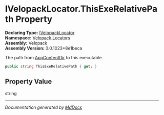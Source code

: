 ﻿<!--  
  <auto-generated>   
    The contents of this file were generated by a tool.  
    Changes to this file may be list if the file is regenerated  
  </auto-generated>   
-->

# IVelopackLocator.ThisExeRelativePath Property

**Declaring Type:** [IVelopackLocator](../index.md)  
**Namespace:** [Velopack.Locators](../../index.md)  
**Assembly:** Velopack  
**Assembly Version:** 0.0.1023+8e1beca

 The path from [AppContentDir](AppContentDir.md) to this executable. 

```csharp
public string ThisExeRelativePath { get; }
```

## Property Value

string

___

*Documentation generated by [MdDocs](https://github.com/ap0llo/mddocs)*
